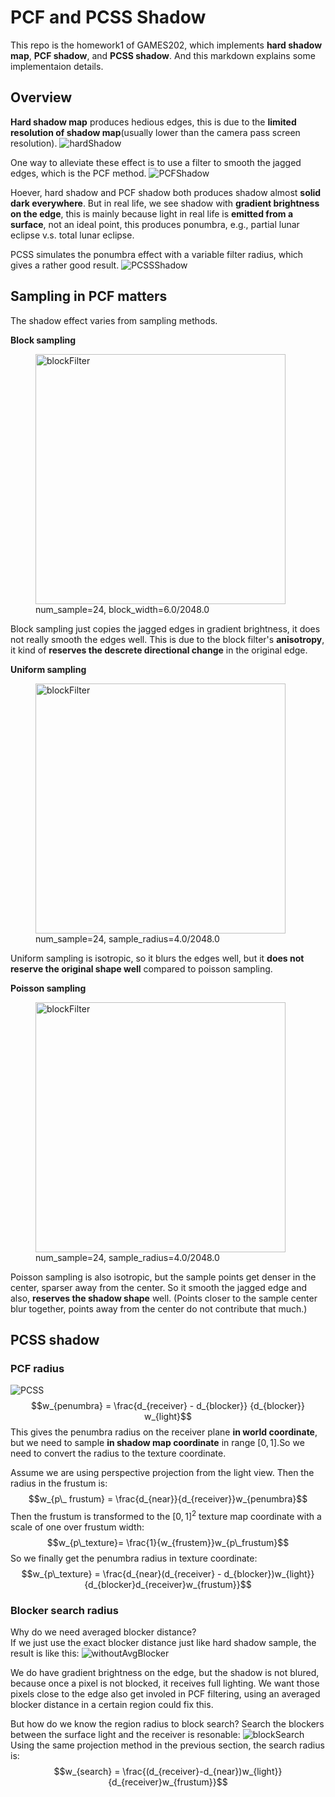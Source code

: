 # PCF and PCSS Shadow
This repo is the homework1 of GAMES202, which implements **hard shadow map**, **PCF shadow**, and **PCSS shadow**. And this markdown explains some implementaion details.

## Overview
**Hard shadow map** produces hedious edges, this is due to the **limited resolution of shadow map**(usually lower than the camera pass screen resolution). 
![hardShadow](img/hardShadowOverview.png)

One way to alleviate these effect is to use a filter to smooth the jagged edges, which is the PCF method.
![PCFShadow](img/poissonOverview.png)

Hoever, hard shadow and PCF shadow both produces shadow almost **solid dark everywhere**. But in real life, we see shadow with **gradient brightness on the edge**, this is mainly because light in real life is **emitted from a surface**, not an ideal point, this produces ponumbra, e.g., partial lunar eclipse v.s. total lunar eclipse.

PCSS simulates the ponumbra effect with a variable filter radius, which gives a rather good result.
![PCSSShadow](img/PCSSOverview.png)


## Sampling in PCF matters
The shadow effect varies from sampling methods.

**Block sampling**

<figure>
  <img
  src="img/blockFilter.png"
  alt="blockFilter"
  width=400>
  <figcaption>num_sample=24, block_width=6.0/2048.0</figcaption>
</figure>

Block sampling just copies the jagged edges in gradient brightness, it does not really smooth the edges well. This is due to the block filter's **anisotropy**, it kind of **reserves the descrete directional change** in the original edge.

**Uniform sampling**

<figure>
  <img
  src="img/uniformFilter.png"
  alt="blockFilter"
  width=400>
  <figcaption>num_sample=24, sample_radius=4.0/2048.0</figcaption>
</figure>

Uniform sampling is isotropic, so it blurs the edges well, but it **does not reserve the original shape well** compared to poisson sampling.

**Poisson sampling**

<figure>
  <img
  src="img/poissonFilter.png"
  alt="blockFilter"
  width=400>
  <figcaption>num_sample=24, sample_radius=4.0/2048.0</figcaption>
</figure>

Poisson sampling is also isotropic, but the sample points get denser in the center, sparser away from the center. So it smooth the jagged edge and also, **reserves the shadow shape** well. 
(Points closer to the sample center blur together, points away from the center do not contribute that much.)

## PCSS shadow
### PCF radius
![PCSS](img/PCSS.png)
$$w_{penumbra} = \frac{d_{receiver} - d_{blocker}} {d_{blocker}} w_{light}$$
This gives the penumbra radius on the receiver plane **in world coordinate**, but we need to sample **in shadow map coordinate** in range $[0,1]$.So we need to convert the radius to the texture coordinate.

Assume we are using perspective projection from the light view. Then the radius in the frustum is:
$$w_{p\_ frustum} = \frac{d_{near}}{d_{receiver}}w_{penumbra}$$
Then the frustum is transformed to the $[0,1]^{2}$ texture map coordinate with a scale of one over frustum width:
$$w_{p\_texture}= \frac{1}{w_{frustem}}w_{p\_frustum}$$
So we finally get the penumbra radius in texture coordinate:
$$w_{p\_texture} = \frac{d_{near}(d_{receiver} - d_{blocker})w_{light}} {d_{blocker}d_{receiver}w_{frustum}}$$

### Blocker search radius
Why do we need averaged blocker distance?<br>
If we just use the exact blocker distance just like hard shadow sample, the result is like this:
![withoutAvgBlocker](img/withoutAvgBlocker.png)

We do have gradient brightness on the edge, but the shadow is not blured, because once a pixel is not blocked, it receives full lighting. We want those pixels close to the edge also get involed in PCF filtering, using an averaged blocker distance in a certain region could fix this.

But how do we know the region radius to block search? Search the blockers between the surface light and the receiver is resonable:
![blockSearch](img/blockSearch.png)
Using the same projection method in the previous section, the search radius is:
$$w_{search} = \frac{(d_{receiver}-d_{near})w_{light}}{d_{receiver}w_{frustum}}$$









